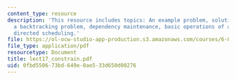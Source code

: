```yaml
---
content_type: resource
description: 'This resource includes topics: An example problem, solution strategy,
  a backtracking problem, dependency maintenance, basic operations of a TMS, and constraint
  directed scheduling.'
file: https://ol-ocw-studio-app-production.s3.amazonaws.com/courses/6-871-knowledge-based-applications-systems-spring-2005/0fbd550673bd649e8ae533d650d00276_lect17_constrain.pdf
file_type: application/pdf
resourcetype: Document
title: lect17_constrain.pdf
uid: 0fbd5506-73bd-649e-8ae5-33d650d00276
---
```

